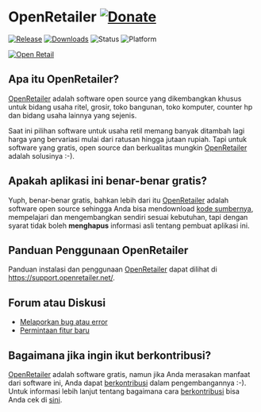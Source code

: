 OpenRetailer [![Donate](https://drive.google.com/uc?id=0BxSptsEQ_0A1ZDVaZWMtSTJpRVU)](https://openretailer.net/kontribusi/)
==============================================

[![Release](https://drive.google.com/uc?id=1MgvYIN17VeWNFrumC7u07XwnsLZUgJ5H)](https://openretailer.net/cart/) 
[![Downloads](https://drive.google.com/uc?id=1bY4ONnl1mo6B-1MwwDS8wVD6nc4TyNtt)](https://openretailer.net/cart/) 
![Status](https://drive.google.com/uc?id=0BxSptsEQ_0A1ZXotVUd6U0xaQ2M) 
![Platform](https://drive.google.com/uc?id=0BxSptsEQ_0A1b1d6dEJEbFlaUlk) 


[![Open Retail]()](https://openretailer.net/)

Apa itu OpenRetailer?
-------------------

[OpenRetailer](https://openretailer.net/) adalah software open source yang dikembangkan khusus untuk bidang usaha ritel, grosir, toko bangunan, toko komputer, counter hp dan bidang usaha lainnya yang sejenis.

Saat ini pilihan software untuk usaha retil memang banyak ditambah lagi harga yang bervariasi mulai dari ratusan hingga jutaan rupiah. Tapi untuk software yang gratis, open source dan berkualitas mungkin [OpenRetailer](https://openretailer.net/) adalah solusinya :-).

Apakah aplikasi ini benar-benar gratis?
---------------------------------------

Yuph, benar-benar gratis, bahkan lebih dari itu [OpenRetailer](https://openretailer.net/) adalah software open source sehingga Anda bisa mendownload [kode sumbernya](https://openretailer.net//), mempelajari dan mengembangkan sendiri sesuai kebutuhan, tapi dengan syarat tidak boleh **menghapus** informasi asli tentang pembuat aplikasi ini. 

Panduan Penggunaan OpenRetailer
-----------------------------

Panduan instalasi dan penggunaan [OpenRetailer](https://openretailer.net/) dapat dilihat di https://support.openretailer.net/.

Forum atau Diskusi
------------------

* [Melaporkan bug atau error](https://support.openretailer.net/)
* [Permintaan fitur baru](https://support.openretailer.net/)

Bagaimana jika ingin ikut berkontribusi?
----------------------------------------

[OpenRetailer](https://openretailer.net/) adalah software gratis, namun jika Anda merasakan manfaat dari software ini, Anda dapat [berkontribusi](https://support.openretailer.net/) dalam pengembangannya :-). Untuk informasi lebih lanjut tentang bagaimana cara [berkontribusi](https://openretailer.net/kontribusi/) bisa Anda cek di [sini](https://openretailer.net/kontribusi/).